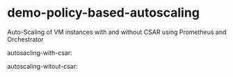 # demo-policy-based-autoscaling
Auto-Scaling of VM instances with and without CSAR using Prometheus and Orchestrator

autosacling-with-csar:

autoscaling-witout-csar:
